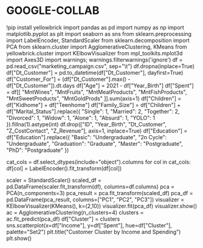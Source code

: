 #   GOOGLE-COLLAB
!pip install yellowbrick
import pandas as pd
import numpy as np
import matplotlib.pyplot as plt
import seaborn as sns
from sklearn.preprocessing import LabelEncoder, StandardScaler
from sklearn.decomposition import PCA
from sklearn.cluster import AgglomerativeClustering, KMeans
from yellowbrick.cluster import KElbowVisualizer
from mpl_toolkits.mplot3d import Axes3D
import warnings; warnings.filterwarnings('ignore')
df = pd.read_csv("marketing_campaign.csv", sep="\t")
df.dropna(inplace=True)
df["Dt_Customer"] = pd.to_datetime(df["Dt_Customer"], dayfirst=True)
df["Customer_For"] = (df["Dt_Customer"].max() - df["Dt_Customer"]).dt.days
df["Age"] = 2021 - df["Year_Birth"]
df["Spent"] = df[[
    "MntWines", "MntFruits", "MntMeatProducts",
    "MntFishProducts", "MntSweetProducts", "MntGoldProds"
]].sum(axis=1)
df["Children"] = df["Kidhome"] + df["Teenhome"]
df["Family_Size"] = df["Children"] + df["Marital_Status"].replace({
    "Single": 1, "Married": 2, "Together": 2, "Divorced": 1, "Widow": 1, "Alone": 1, "Absurd": 1, "YOLO": 1
}).fillna(1).astype(int)
df.drop(["ID", "Year_Birth", "Dt_Customer", "Z_CostContact", "Z_Revenue"], axis=1, inplace=True)
df["Education"] = df["Education"].replace({
    "Basic": "Undergraduate", "2n Cycle": "Undergraduate",
    "Graduation": "Graduate", "Master": "Postgraduate", "PhD": "Postgraduate"
})

cat_cols = df.select_dtypes(include="object").columns
for col in cat_cols:
    df[col] = LabelEncoder().fit_transform(df[col])

scaler = StandardScaler()
scaled_df = pd.DataFrame(scaler.fit_transform(df), columns=df.columns)
pca = PCA(n_components=3)
pca_result = pca.fit_transform(scaled_df)
pca_df = pd.DataFrame(pca_result, columns=["PC1", "PC2", "PC3"])
visualizer = KElbowVisualizer(KMeans(), k=(2,10))
visualizer.fit(pca_df)
visualizer.show()
ac = AgglomerativeClustering(n_clusters=4)
clusters = ac.fit_predict(pca_df)
df["Cluster"] = clusters
sns.scatterplot(x=df["Income"], y=df["Spent"], hue=df["Cluster"], palette="Set2")
plt.title("Customer Cluster by Income and Spending")
plt.show()
